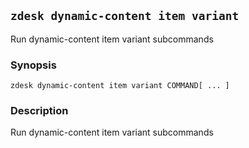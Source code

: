 ## `zdesk dynamic-content item variant`

Run dynamic-content item variant subcommands

### Synopsis

    zdesk dynamic-content item variant COMMAND[ ... ]

### Description

Run dynamic-content item variant subcommands

